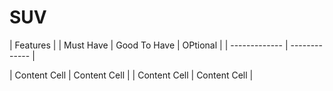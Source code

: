 # SUV

|    Features                                |
| Must Have     | Good To Have  |  OPtional  | 
| ------------- | ------------- |


| Content Cell  | Content Cell  |
| Content Cell  | Content Cell  |
